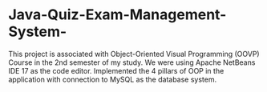 # Java-Quiz-Exam-Management-System-
This project is associated with Object-Oriented Visual Programming (OOVP) Course in the 2nd semester of my study.  We were using Apache NetBeans IDE 17 as the code editor. Implemented the 4 pillars of OOP in the application with connection to MySQL as the database system.
